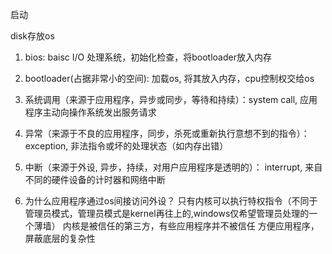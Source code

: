 启动

disk存放os
1. bios: baisc I/O 处理系统，初始化检查，将bootloader放入内存
2. bootloader(占据非常小的空间): 加载os, 将其放入内存，cpu控制权交给os


1. 系统调用（来源于应用程序，异步或同步，等待和持续）：system call, 应用程序主动向操作系统发出服务请求
2. 异常（来源于不良的应用程序，同步，杀死或重新执行意想不到的指令）：exception, 非法指令或坏的处理状态（如内存出错）
3. 中断（来源于外设, 异步，持续，对用户应用程序是透明的）： interrupt, 来自不同的硬件设备的计时器和网络中断

1. 为什么应用程序通过os间接访问外设？
    只有内核可以执行特权指令（不同于管理员模式，管理员模式是kernel再往上的,windows仅希望管理员处理的一个薄墙）
    内核是被信任的第三方，有些应用程序并不被信任
    方便应用程序，屏蔽底层的复杂性



